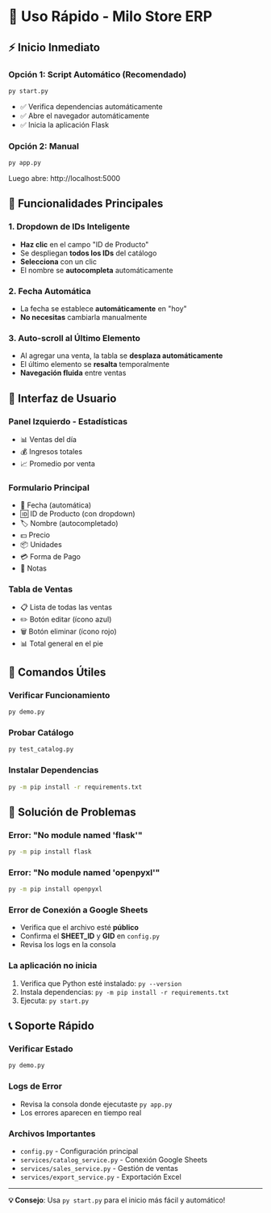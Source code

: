 # 🚀 Uso Rápido - Milo Store ERP

## ⚡ Inicio Inmediato

### Opción 1: Script Automático (Recomendado)
```bash
py start.py
```
- ✅ Verifica dependencias automáticamente
- ✅ Abre el navegador automáticamente
- ✅ Inicia la aplicación Flask

### Opción 2: Manual
```bash
py app.py
```
Luego abre: http://localhost:5000

## 🎯 Funcionalidades Principales

### 1. **Dropdown de IDs Inteligente**
- **Haz clic** en el campo "ID de Producto"
- Se despliegan **todos los IDs** del catálogo
- **Selecciona** con un clic
- El nombre se **autocompleta** automáticamente

### 2. **Fecha Automática**
- La fecha se establece **automáticamente** en "hoy"
- **No necesitas** cambiarla manualmente

### 3. **Auto-scroll al Último Elemento**
- Al agregar una venta, la tabla se **desplaza automáticamente**
- El último elemento se **resalta** temporalmente
- **Navegación fluida** entre ventas

## 📱 Interfaz de Usuario

### **Panel Izquierdo - Estadísticas**
- 📊 Ventas del día
- 💰 Ingresos totales
- 📈 Promedio por venta

### **Formulario Principal**
- 📅 Fecha (automática)
- 🆔 ID de Producto (con dropdown)
- 🏷️ Nombre (autocompletado)
- 💵 Precio
- 📦 Unidades
- 💳 Forma de Pago
- 📝 Notas

### **Tabla de Ventas**
- 📋 Lista de todas las ventas
- ✏️ Botón editar (ícono azul)
- 🗑️ Botón eliminar (ícono rojo)
- 📊 Total general en el pie

## 🔧 Comandos Útiles

### **Verificar Funcionamiento**
```bash
py demo.py
```

### **Probar Catálogo**
```bash
py test_catalog.py
```

### **Instalar Dependencias**
```bash
py -m pip install -r requirements.txt
```

## 🚨 Solución de Problemas

### **Error: "No module named 'flask'"**
```bash
py -m pip install flask
```

### **Error: "No module named 'openpyxl'"**
```bash
py -m pip install openpyxl
```

### **Error de Conexión a Google Sheets**
- Verifica que el archivo esté **público**
- Confirma el **SHEET_ID** y **GID** en `config.py`
- Revisa los logs en la consola

### **La aplicación no inicia**
1. Verifica que Python esté instalado: `py --version`
2. Instala dependencias: `py -m pip install -r requirements.txt`
3. Ejecuta: `py start.py`

## 📞 Soporte Rápido

### **Verificar Estado**
```bash
py demo.py
```

### **Logs de Error**
- Revisa la consola donde ejecutaste `py app.py`
- Los errores aparecen en tiempo real

### **Archivos Importantes**
- `config.py` - Configuración principal
- `services/catalog_service.py` - Conexión Google Sheets
- `services/sales_service.py` - Gestión de ventas
- `services/export_service.py` - Exportación Excel

---

**💡 Consejo**: Usa `py start.py` para el inicio más fácil y automático! 